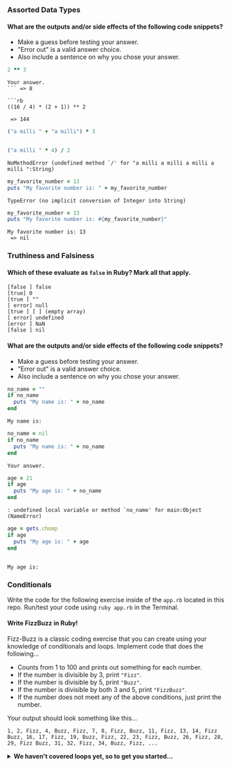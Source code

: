 ### Assorted Data Types

#### What are the outputs and/or side effects of the following code snippets?

* Make a guess before testing your answer.
* "Error out" is a valid answer choice.
* Also include a sentence on why you chose your answer.

```rb
2 ** 3
```
```text
Your answer.
``` => 8

```rb
((16 / 4) * (2 + 1)) ** 2
```
```text
 => 144
```

```rb
("a milli " + "a milli") * 3
```
```text=> "a milli a millia milli a millia milli a milli"
```

```rb
("a milli " * 4) / 2
```
```text
NoMethodError (undefined method `/' for "a milli a milli a milli a milli ":String)
```

```rb
my_favorite_number = 13
puts "My favorite number is: " + my_favorite_number
```
```text
TypeError (no implicit conversion of Integer into String)
```

```rb
my_favorite_number = 13
puts "My favorite number is: #{my_favorite_number}"
```
```text
My favorite number is: 13
 => nil
```

### Truthiness and Falsiness

#### Which of these evaluate as `false` in Ruby? Mark all that apply.

```text
[false ] false
[true] 0
[true ] ""
[ error] null
[true ] [ ] (empty array)
[ error] undefined
[error ] NaN
[false ] nil
```

#### What are the outputs and/or side effects of the following code snippets?

* Make a guess before testing your answer.
* "Error out" is a valid answer choice.
* Also include a sentence on why you chose your answer.

```rb
no_name = ""
if no_name
  puts "My name is: " + no_name
end
```
```text
My name is:
```

```rb
no_name = nil
if no_name
  puts "My name is: " + no_name
end
```
```text
Your answer.
```

```rb
age = 21
if age
  puts "My age is: " + no_name
end
```
```text
: undefined local variable or method `no_name' for main:Object (NameError)
```

```rb
age = gets.chomp
if age
  puts "My age is: " + age
end
```
```text

My age is:

```

### Conditionals

Write the code for the following exercise inside of the `app.rb` located in this repo. Run/test your code using `ruby app.rb` in the Terminal.

#### Write FizzBuzz in Ruby!

Fizz-Buzz is a classic coding exercise that you can create using your knowledge of conditionals and loops. Implement code that does the following...

* Counts from 1 to 100 and prints out something for each number.
* If the number is divisible by 3, print `"Fizz"`.
* If the number is divisible by 5, print `"Buzz"`.
* If the number is divisible by both 3 and 5, print `"FizzBuzz"`.
* If the number does not meet any of the above conditions, just print the number.

Your output should look something like this...
```
1, 2, Fizz, 4, Buzz, Fizz, 7, 8, Fizz, Buzz, 11, Fizz, 13, 14, Fizz Buzz, 16, 17, Fizz, 19, Buzz, Fizz, 22, 23, Fizz, Buzz, 26, Fizz, 28, 29, Fizz Buzz, 31, 32, Fizz, 34, Buzz, Fizz, ...
```

<details>
  <summary><strong>We haven't covered loops yet, so to get you started...</strong></summary>

  ```rb
  i = 1
  while i <= 100
    # Your code goes in here.
  end
  ```

</details>
